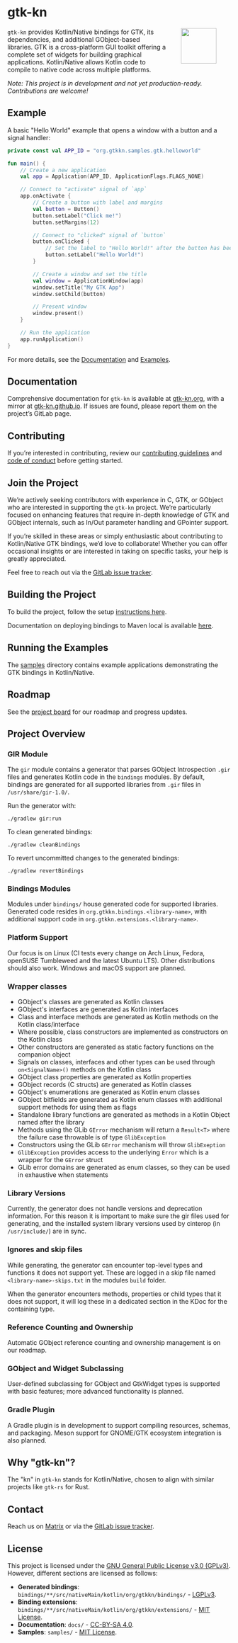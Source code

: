 # gtk-kn

<img src="docs/assets/logo-256.png" width="80" align="right" hspace="32" />

`gtk-kn` provides Kotlin/Native bindings for GTK, its dependencies, and additional GObject-based libraries. GTK is a
cross-platform GUI toolkit offering a complete set of widgets for building graphical applications. Kotlin/Native allows
Kotlin code to compile to native code across multiple platforms.

*Note: This project is in development and not yet production-ready. Contributions are welcome!*

## Example

A basic "Hello World" example that opens a window with a button and a signal handler:

```kotlin
private const val APP_ID = "org.gtkkn.samples.gtk.helloworld"

fun main() {
    // Create a new application
    val app = Application(APP_ID, ApplicationFlags.FLAGS_NONE)

    // Connect to "activate" signal of `app`
    app.onActivate {
        // Create a button with label and margins
        val button = Button()
        button.setLabel("Click me!")
        button.setMargins(12)

        // Connect to "clicked" signal of `button`
        button.onClicked {
            // Set the label to "Hello World!" after the button has been clicked on
            button.setLabel("Hello World!")
        }

        // Create a window and set the title
        val window = ApplicationWindow(app)
        window.setTitle("My GTK App")
        window.setChild(button)

        // Present window
        window.present()
    }

    // Run the application
    app.runApplication()
}
```

For more details, see the [Documentation](#documentation) and [Examples](#running-the-examples).

## Documentation

Comprehensive documentation for `gtk-kn` is available at [gtk-kn.org](https://gtk-kn.org/), with a mirror
at [gtk-kn.github.io](https://gtk-kn.github.io/gtk-kn/). If issues are found, please report them on the project’s GitLab
page.

## Contributing

If you’re interested in contributing, review our [contributing guidelines](CONTRIBUTING.md)
and [code of conduct](CODE_OF_CONDUCT.md) before getting started.

## Join the Project

We’re actively seeking contributors with experience in C, GTK, or GObject who are interested in supporting the `gtk-kn`
project. We’re particularly focused on enhancing features that require in-depth knowledge of GTK and GObject internals,
such as In/Out parameter handling and GPointer support.

If you’re skilled in these areas or simply enthusiastic about contributing to Kotlin/Native GTK bindings, we’d love to
collaborate! Whether you can offer occasional insights or are interested in taking on specific tasks, your help is
greatly appreciated.

Feel free to reach out via the [GitLab issue tracker](https://gitlab.com/gtk-kn/gtk-kn/-/issues).

## Building the Project

To build the project, follow the setup [instructions here](https://gtk-kn.gitlab.io/gtk-kn/get-started/).

Documentation on deploying bindings to Maven local is
available [here](https://gtk-kn.gitlab.io/gtk-kn/user-guide/deploy-on-mavenlocal/).

## Running the Examples

The [samples](samples) directory contains example applications demonstrating the GTK bindings in Kotlin/Native.

## Roadmap

See the [project board](https://gitlab.com/gtk-kn/gtk-kn/-/boards) for our roadmap and progress updates.

## Project Overview

### GIR Module

The `gir` module contains a generator that parses GObject Introspection `.gir` files and generates Kotlin code in the
`bindings` modules. By default, bindings are generated for all supported libraries from `.gir` files in
`/usr/share/gir-1.0/`.

Run the generator with:

```shell
./gradlew gir:run
```

To clean generated bindings:

```shell
./gradlew cleanBindings
```

To revert uncommitted changes to the generated bindings:

```shell
./gradlew revertBindings
```

### Bindings Modules

Modules under `bindings/` house generated code for supported libraries. Generated code resides in
`org.gtkkn.bindings.<library-name>`, with additional support code in `org.gtkkn.extensions.<library-name>`.

### Platform Support

Our focus is on Linux (CI tests every change on Arch Linux, Fedora, openSUSE Tumbleweed and the latest Ubuntu LTS).
Other distributions should also work. Windows and macOS support are planned.

### Wrapper classes

- GObject's classes are generated as Kotlin classes
- GObject's interfaces are generated as Kotlin interfaces
- Class and interface methods are generated as Kotlin methods on the Kotlin class/interface
- Where possible, class constructors are implemented as constructors on the Kotlin class
- Other constructors are generated as static factory functions on the companion object
- Signals on classes, interfaces and other types can be used through `on<SignalName>()` methods on the Kotlin
  class
- GObject class properties are generated as Kotlin properties
- GObject records (C structs) are generated as Kotlin classes
- GObject's enumerations are generated as Kotlin enum classes
- GObject bitfields are generated as Kotlin enum classes with additional support methods for using them as flags
- Standalone library functions are generated as methods in a Kotlin Object named after the library
- Methods using the GLib `GError` mechanism will return a `Result<T>` where the failure case throwable is of
  type `GlibException`
- Constructors using the GLib `GError` mechanism will throw `GlibExeption`
- `GlibException` provides access to the underlying `Error` which is a wrapper for the `GError` struct
- GLib error domains are generated as enum classes, so they can be used in exhaustive when statements

### Library Versions

Currently, the generator does not handle versions and deprecation information. For this reason it is important to make
sure the gir files used for generating, and the installed system library versions used by cinterop (in `/usr/include/`)
are in sync.

### Ignores and skip files

While generating, the generator can encounter top-level types and functions it does not support yet. These are logged in
a skip file named `<library-name>-skips.txt` in the modules `build` folder.

When the generator encounters methods, properties or child types that it does not support, it will log these in a
dedicated section in the KDoc for the containing type.

### Reference Counting and Ownership

Automatic GObject reference counting and ownership management is on our roadmap.

### GObject and Widget Subclassing

User-defined subclassing for GObject and GtkWidget types is supported with basic features; more advanced functionality
is planned.

### Gradle Plugin

A Gradle plugin is in development to support compiling resources, schemas, and packaging. Meson support for GNOME/GTK
ecosystem integration is also planned.

## Why "gtk-kn"?

The "kn" in `gtk-kn` stands for Kotlin/Native, chosen to align with similar projects like `gtk-rs` for Rust.

## Contact

Reach us on [Matrix](https://matrix.to/#/#gtk-kn:matrix.org) or via
the [GitLab issue tracker](https://gitlab.com/gtk-kn/gtk-kn/-/issues).

## License

This project is licensed under
the [GNU General Public License v3.0 (GPLv3)](https://www.gnu.org/licenses/gpl-3.0.en.html). However, different sections
are licensed as follows:

- **Generated bindings**:
  `bindings/**/src/nativeMain/kotlin/org/gtkkn/bindings/` - [LGPLv3](https://www.gnu.org/licenses/lgpl-3.0.en.html).
- **Binding extensions**:
  `bindings/**/src/nativeMain/kotlin/org/gtkkn/extensions/` - [MIT License](https://opensource.org/licenses/MIT).
- **Documentation**: `docs/` - [CC-BY-SA 4.0](https://creativecommons.org/licenses/by-sa/4.0/).
- **Samples**: `samples/` - [MIT License](https://opensource.org/licenses/MIT).
